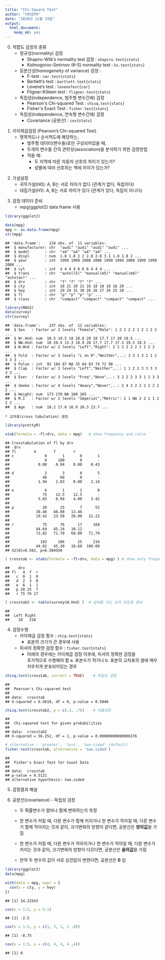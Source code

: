 ```yaml
---
title: "Chi-Square Test"
author: "YOSEPH"
date: "2018년 11월 29일"
output: 
  html_document: 
    keep_md: yes
---
```

0. 적합도 검정의 종류
    * 정규성(normality) 검정
        - Shapiro-Wilk’s normality test 검정 : `shapiro.test{stats}`
        - Kolmogorov-Smirnov (K-S) normality test : `ks.test{stats}`
    * 등분산성(homogeneity of variance) 검정 : 
        - F-test : `var.test{stats}`
        - Bartlett’s test : `bartlett.test{stats}`
        - Levene’s test : `leveneTest{car}`
        - Fligner-Killeen test : `fligner.test{stats}`
    * 독립성(independence, 범주형 변수간에) 검정
        - Pearson's Chi-squared Test : `chisq.test{stats}`
        - Fisher's Exact Test : `fisher.test{stats}`
    * 독립성(independence, 연속형 변수간에) 검정
        - Covariance (공분산) : `cov{stats}`
<p/>

1. 카이제곱검정 (Pearson’s Chi-squared Test)
    * 명목척도나 순서척도에 해당하는, 
	  * 범주형 데이터(변수들)로만 구성되어있을 때,
	  * 두개의 변수들 간의 관련성(association)을 분석하기 위한 검정방법
	  * 적용 예:
	    - 두 지역에 따른 자동차 선호의 차이가 있는가?
	    - 성별에 따라 선호하는 책에 차이가 있는가?
<p/>

2. 가설설정
    * 귀무가설(H0): A, B는 서로 차이가 없다 (관계가 없다, 독립이다)
    * 대립가설(H1): A, B는 서로 차이가 있다 (관계가 있다, 독립이 아니다)
<p/>

3. 검정 데이터 준비
    * mpg{ggplot2} data frame 사용
    

```r
library(ggplot2)

data(mpg)
mpg <- as.data.frame(mpg)
str(mpg)
```

```
## 'data.frame':	234 obs. of  11 variables:
##  $ manufacturer: chr  "audi" "audi" "audi" "audi" ...
##  $ model       : chr  "a4" "a4" "a4" "a4" ...
##  $ displ       : num  1.8 1.8 2 2 2.8 2.8 3.1 1.8 1.8 2 ...
##  $ year        : int  1999 1999 2008 2008 1999 1999 2008 1999 1999 2008 ...
##  $ cyl         : int  4 4 4 4 6 6 6 4 4 4 ...
##  $ trans       : chr  "auto(l5)" "manual(m5)" "manual(m6)" "auto(av)" ...
##  $ drv         : chr  "f" "f" "f" "f" ...
##  $ cty         : int  18 21 20 21 16 18 18 18 16 20 ...
##  $ hwy         : int  29 29 31 30 26 26 27 26 25 28 ...
##  $ fl          : chr  "p" "p" "p" "p" ...
##  $ class       : chr  "compact" "compact" "compact" "compact" ...
```

```r
library(MASS)
data(survey)
str(survey)
```

```
## 'data.frame':	237 obs. of  12 variables:
##  $ Sex   : Factor w/ 2 levels "Female","Male": 1 2 2 2 2 1 2 1 2 2 ...
##  $ Wr.Hnd: num  18.5 19.5 18 18.8 20 18 17.7 17 20 18.5 ...
##  $ NW.Hnd: num  18 20.5 13.3 18.9 20 17.7 17.7 17.3 19.5 18.5 ...
##  $ W.Hnd : Factor w/ 2 levels "Left","Right": 2 1 2 2 2 2 2 2 2 2 ...
##  $ Fold  : Factor w/ 3 levels "L on R","Neither",..: 3 3 1 3 2 1 1 3 3 3 ...
##  $ Pulse : int  92 104 87 NA 35 64 83 74 72 90 ...
##  $ Clap  : Factor w/ 3 levels "Left","Neither",..: 1 1 2 2 3 3 3 3 3 3 ...
##  $ Exer  : Factor w/ 3 levels "Freq","None",..: 3 2 2 2 3 3 1 1 3 3 ...
##  $ Smoke : Factor w/ 4 levels "Heavy","Never",..: 2 4 3 2 2 2 2 2 2 2 ...
##  $ Height: num  173 178 NA 160 165 ...
##  $ M.I   : Factor w/ 2 levels "Imperial","Metric": 2 1 NA 2 2 1 1 2 2 2 ...
##  $ Age   : num  18.2 17.6 16.9 20.3 23.7 ...
```
    
    * 교차표(cross tabulation) 생성

```r
library(prettyR)

xtab(formula = ~fl+drv, data = mpg)   # show frequency and ratio
```

```
## Crosstabulation of fl by drv 
## 	drv
## fl     	 4        f        r       
## c              0       1       0       1
##                0     100       0       -
##             0.00    0.94    0.00    0.43
## 
## d              2       3       0       5
##               40      60       0       -
##             1.94    2.83    0.00    2.14
## 
## e              6       1       1       8
##               75    12.5    12.5       -
##             5.83    0.94    4.00    3.42
## 
## p             20      25       7      52
##            38.46   48.08   13.46       -
##            19.42   23.58   28.00   22.22
## 
## r             75      76      17     168
##            44.64   45.24   10.12       -
##            72.82   71.70   68.00   71.79
## 
##              103     106      25     234
##            44.02   45.30   10.68  100.00
## X2[8]=6.562, p=0.584558
```

```r
( crosstab <- xtabs(formula = ~fl+drv, data = mpg) ) # show only frequency
```

```
##    drv
## fl   4  f  r
##   c  0  1  0
##   d  2  3  0
##   e  6  1  1
##   p 20 25  7
##   r 75 76 17
```

```r
( crosstab2 <- table(survey$W.Hnd) )  # 글씨를 쓰는 손의 빈도표 생성
```

```
## 
##  Left Right 
##    18   218
```
</p>

4. 검정수행
    * 카이제곱 검정 함수 : `chiq.test{stats}`
        - 표본의 크기가 큰 경우에 사용
    * 피셔의 정확한 검정 함수 : `fisher.test{stats}`
        - 아래의 경우에는 카이제곱 검정 이후에, 피셔의 정확한 검정을   
          추가적으로 수행해야 함
            a. 표본수가 적거나
            b. 표본의 교차표의 셀에 매우 치우치게 분포되어있는 경우
    

```r
chisq.test(crosstab, correct = TRUE)    # 독립성 검정
```

```
## 
## 	Pearson's Chi-squared test
## 
## data:  crosstab
## X-squared = 6.5618, df = 8, p-value = 0.5846
```

```r
chisq.test(crosstab2, p = c(.3, .7))    # 비율검정
```

```
## 
## 	Chi-squared test for given probabilities
## 
## data:  crosstab2
## X-squared = 56.252, df = 1, p-value = 0.00000000000006376
```
    

```r
# alternative : 'greater', 'less', 'two-sided' (default)
fisher.test(crosstab, alternative = 'two.sided')
```

```
## 
## 	Fisher's Exact Test for Count Data
## 
## data:  crosstab
## p-value = 0.5121
## alternative hypothesis: two.sided
```
<p/>

5. 검정결과 해설
<p/>

6. 공분산(covariance) - 독립성 검정
    * 두 확률변수가 얼마나 함께 변화하는지 측정
    
    * 한 변수가 커질 때, 다른 변수가 함께 커지거나
      한 변수가 작아질 때, 다른 변수가 함께 작아지는 것과 같이,
      크기변화의 방향이 같다면, 공분산은 **양의값**을 가짐
      
    * 한 변수가 커질 때, 다른 변수가 작아지거나
      한 변수가 작아질 때, 다른 변수가 커지는 것과 같이,
      크기변화의 방향이 다르다면, 공분산은 **음의값**을 가짐
      
    * 만약 두 변수의 값이 서로 상관없이 변한다면, 공분산은 **0** 임
<p/>


```r
library(ggplot2)
data(mpg)

with(data = mpg, expr = {
  cov(x = cty, y = hwy)
})
```

```
## [1] 24.22543
```

```r
cov(x = 1:5, y = 5:1)
```

```
## [1] -2.5
```

```r
cov(x = 1:5, y = c(1, 3, 1, 2 ,0))
```

```
## [1] -0.75
```

```r
cov(x = 1:5, y = c(4, 4, 4, 4 ,4))
```

```
## [1] 0
```

    


                          
